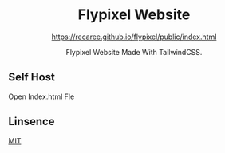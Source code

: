 <div align="center">
    <h1>Flypixel Website</h1>
    <p><a href="https://recaree.github.io/flypixel/public/index.html">https://recaree.github.io/flypixel/public/index.html</a></p>
    <p>Flypixel Website Made With TailwindCSS.</p>
</div>

## Self Host

Open Index.html Fle

## Linsence

[MIT](https://choosealicense.com/licenses/mit/)
